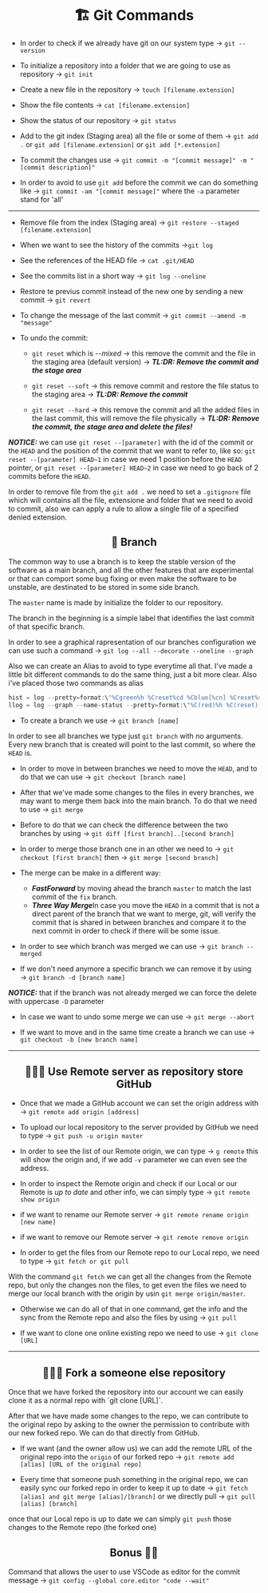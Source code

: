<h1 align="center">🏗️ Git Commands</h1>

- In order to check if we already have git on our system type &rarr; `git --version`

- To initialize a repository into a folder that we are going to use as repository &rarr; `git init`

- Create a new file in the repository &rarr; `touch [filename.extension]`

- Show the file contents &rarr; `cat [filename.extension]`

- Show the status of our repository &rarr; `git status`

- Add to the git index (Staging area) all the file or some of them &rarr; `git add .` or `git add [filename.extension]` or `git add [*.extension]`

- To commit the changes use &rarr; `git commit -m "[commit message]" -m "[commit description]"`

- In order to avoid to use `git add` before the commit we can do something like &rarr; `git commit -am "[commit message]"` where the `-a` parameter stand for 'all'

<hr>

- Remove file from the index (Staging area) &rarr; `git restore --staged [filename.extension]`

- When we want to see the history of the commits &rarr;`git log`

- See the references of the HEAD file &rarr; `cat .git/HEAD`

- See the commits list in a short way &rarr; `git log --oneline`

- Restore te previus commit instead of the new one by sending a new commit &rarr; `git revert`

- To change the message of the last commit &rarr; `git commit --amend -m "message"`

- To undo the commit:
  
  - `git reset` which is _--mixed_ &rarr; this remove the commit and the file in the staging area (default version) &rarr; ***TL:DR: Remove the commit and the stage area***
  
  - `git reset --soft` &rarr; this remove commit and restore the file status to the staging area &rarr; ***TL:DR: Remove the commit***
  
  - `git reset --hard` &rarr; this remove the commit and all the added files in the last commit, this will remove the file physically &rarr; ***TL:DR: Remove the commit, the stage area and delete the files!***

***NOTICE:*** we can use `git reset --[parameter]` with the id of the commit or the `HEAD` and the position of the commit that we want to refer to, like so: `git reset --[parameter] HEAD~1` in case we need 1 position before the `HEAD` pointer, or `git reset --[parameter] HEAD~2` in case we need to go back of 2 commits before the `HEAD`.

In order to remove file from the `git add .` we need to set a `.gitignore` file which will contains all the file, extensione and folder that we need to avoid to commit, also we can apply a rule to allow a single file of a specified denied extension.

<h2 align="center">🦺 Branch</h2> 
The common way to use a branch is to keep the stable version of the software as a main branch, and all the other features that are experimental or that can comport some bug fixing or even make the software to be unstable, are destinated to be stored in some side branch.

The `master` name is made by initialize the folder to our repository.

The branch in the beginning is a simple label that identifies the last commit of that specific branch.

In order to see a graphical rapresentation of our branches configuration we can use such a command &rarr; `git log --all --decorate --oneline --graph`

Also we can create an Alias to avoid to type everytime all that.
I've made a little bit different commands to do the same thing, just a bit more clear.
Also i've placed those two commands as alias

```PowerShell
hist = log --pretty=format:\"%Cgreen%h %Creset%cd %Cblue[%cn] %Creset%s%C(yellow)%d%C(reset)\" --graph --date=relative --decorate --all
llog = log --graph --name-status --pretty=format:\"%C(red)%h %C(reset)(%cd) %C(green)%an %Creset%s %C(yellow)%d%Creset\" --date=relative
```

- To create a branch we use &rarr; `git branch [name]`

In order to see all branches we type just `git branch` with no arguments.
Every new branch that is created will point to the last commit, so where the `HEAD` is.

- In order to move in between branches we need to move the `HEAD`, and to do that we can use &rarr; `git checkout [branch name]`

- After that we've made some changes to the files in every branches, we may want to merge them back into the main branch.
To do that we need to use &rarr; `git merge`

- Before to do that we can check the difference between the two branches by using &rarr; `git diff [first branch]..[second branch]`

- In order to merge those branch one in an other we need to &rarr; `git checkout [first branch]`
  then &rarr; `git merge [second branch]`

- The merge can be make in a different way:
  - **_FastForward_** by moving ahead the branch `master` to match the last commit of the `fix` branch.
  - ***Three Way Merge***In case you move the `HEAD` in a commit that is not a direct parent of the branch that we want to merge, git, will verify the commit that is shared in between branches and compare it to the next commit in order to check if there will be some issue.

- In order to see which branch was merged we can use &rarr; `git branch --merged`

- If we don't need anymore a specific branch we can remove it by using &rarr; `git branch -d [branch name]`

***NOTICE:*** that if the branch was not already merged we can force the delete with uppercase `-D` parameter

- In case we want to undo some merge we can use &rarr; `git merge --abort`

- If we want to move and in the same time create a branch we can use &rarr; `git checkout -b [new branch name]`

<hr/>

<h2 align="center">🏊🏻‍♂️ Use Remote server as repository store GitHub</h2>

- Once that we made a GitHub account we can set the origin address with &rarr; `git remote add origin [address]`

- To upload our local repository to the server provided by GitHub we need to type &rarr; `git push -u origin master`

- In order to see the list of our Remote origin, we can type &rarr; `g remote` this will show the origin and, if we add `-v` parameter we can even see the address.

- In order to inspect the Remote origin and check if our Local or our Remote is *up to date* and other info, we can simply type &rarr; `git remote show origin`

- if we want to rename our Remote server &rarr; `git remote rename origin [new name]`

- if we want to remove our Remote server &rarr; `git remote remove origin`

- In order to get the files from our Remote repo to our Local repo, we need to type &rarr; `git fetch or git pull`

With the command `git fetch` we can get all the changes from the Remote repo, but only the changes non the files, to get even the files we need to merge our local branch with the origin by usin `git merge origin/master`. 

- Otherwise we can do all of that in one command, get the info and the sync from the Remote repo and also the files by using &rarr; `git pull`
  
- If we want to clone one online existing repo we need to use &rarr; `git clone [URL]`

<hr />

<h2 align="center">👨🏼‍🏭 Fork a someone else repository</h2>
Once that we have forked the repository into our account we can easily clone it as a normal repo with `git clone [URL]`.

After that we have made some changes to the repo, we can contribute to the original repo by asking to the owner the permission to contribute with our new forked repo.
We can do that directly from GitHub.

- If we want (and the owner allow us) we can add the remote URL of the original repo into the `origin` of our forked repo &rarr; `git remote add [alias] [URL of the original repo]`

- Every time that someone push something in the original repo, we can easily sync our forked repo in order to keep it up to date &rarr; `git fetch [alias] and git merge [alias]/[branch]` or we directly pull &rarr; `git pull [alias] [branch]`

once that our Local repo is up to date we can simply `git push` those changes to the Remote repo (the forked one)

<h2 align="center">Bonus 🛀🏼</h2>

Command that allows the user to use VSCode as editor for the commit message &rarr; `git config --global core.editor "code --wait"`
